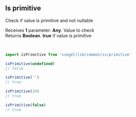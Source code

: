 ## Is primitive

Check if value is primitive and not nullable<br />

Receives **1** parameter: **Any**. Value to check<br />
Returns **Boolean**. **true** if value is primitive

<br />

```ts
import isPrimitive from 'siegel/lib/common/is/primitive'

isPrimitive(undefined)
// false

isPrimitive('')
// true

isPrimitive(24)
// true

isPrimitive(false)
// true
```